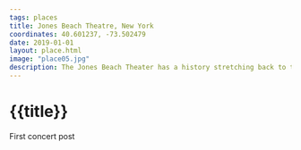 ```yaml
---
tags: places
title: Jones Beach Theatre, New York
coordinates: 40.601237, -73.502479
date: 2019-01-01
layout: place.html
image: "place05.jpg"
description: The Jones Beach Theater has a history stretching back to the 1930s, evolving from a wooden marine stadium for aquatic shows to a major concert venue. Originally named the Jones Beach Marine Theater, it was rebuilt in 1952 after its predecessor was deemed unsafe. The venue has undergone significant renovations since, expanding its capacity and modernizing over time, including a major reconstruction after Superstorm Sandy in 2012.  
---
```


# {{title}}

First concert post